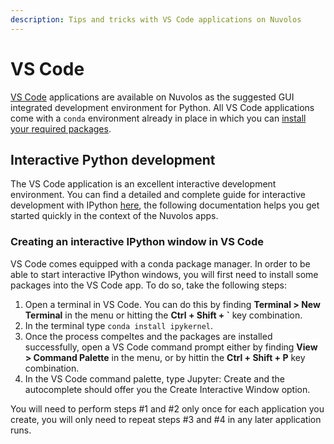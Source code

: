 ```yaml
---
description: Tips and tricks with VS Code applications on Nuvolos
---
```


# VS Code

[VS Code](https://code.visualstudio.com) applications are available on Nuvolos as the suggested GUI integrated development environment for Python. All VS Code applications come with a `conda` environment already in place in which you can [install your required packages](install-a-software-package.md#the-conda-environment).

## Interactive Python development

The VS Code application is an excellent interactive development environment. You can find a detailed and complete guide for interactive development with IPython [here](https://code.visualstudio.com/docs/python/jupyter-support-py), the following documentation helps you get started quickly in the context of the Nuvolos apps.

### Creating an interactive IPython window in VS Code

VS Code comes equipped with a conda package manager. In order to be able to start interactive IPython windows, you will first need to install some packages into the VS Code app. To do so, take the following steps:

1. Open a terminal in VS Code. You can do this by finding **Terminal &gt; New Terminal** in the menu or hitting the **Ctrl + Shift + \`** key combination.
2. In the terminal type `conda install ipykernel`.
3. Once the process compeltes and the packages are installed successfully, open a VS Code command prompt either by finding **View &gt; Command Palette** in the menu, or by hittin the **Ctrl + Shift + P** key combination.
4. In the VS Code command palette, type Jupyter: Create and the autocomplete should offer you the Create Interactive Window option.

You will need to perform steps \#1 and \#2 only once for each application you create, you will only need to repeat steps \#3 and \#4 in any later application runs.

